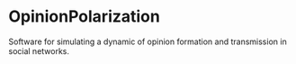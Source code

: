 # OpinionPolarization
Software for simulating a dynamic of opinion formation and transmission in social networks.
